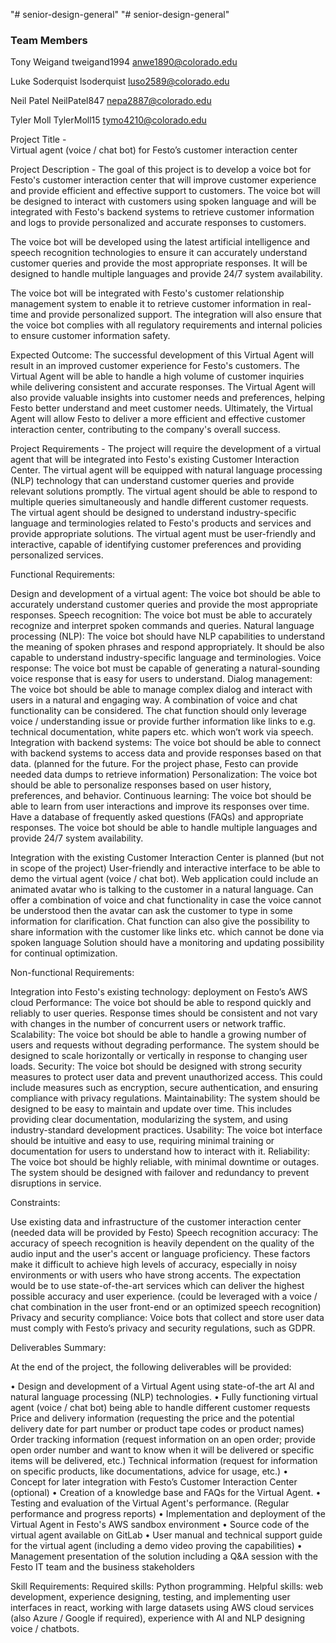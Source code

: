"# senior-design-general" 
"# senior-design-general" 

### Team Members

Tony Weigand tweigand1994 anwe1890@colorado.edu

Luke Soderquist lsoderquist luso2589@colorado.edu

Neil Patel NeilPatel847 nepa2887@colorado.edu 

Tyler Moll TylerMoll15 tymo4210@colorado.edu

Project Title  -  
Virtual agent (voice / chat bot) for Festo’s customer interaction center

Project Description -
The goal of this project is to develop a voice bot for Festo's customer interaction center that will improve customer experience and provide efficient and effective support to customers. The voice bot will be designed to interact with customers using spoken language and will be integrated with Festo's backend systems to retrieve customer information and logs to provide personalized and accurate responses to customers.

The voice bot will be developed using the latest artificial intelligence and speech recognition technologies to ensure it can accurately understand customer queries and provide the most appropriate responses. It will be designed to handle multiple languages and provide 24/7 system availability.

The voice bot will be integrated with Festo's customer relationship management system to enable it to retrieve customer information in real-time and provide personalized support. The integration will also ensure that the voice bot complies with all regulatory requirements and internal policies to ensure customer information safety.

Expected Outcome:
The successful development of this Virtual Agent will result in an improved customer experience for Festo's customers. The Virtual Agent will be able to handle a high volume of customer inquiries while delivering consistent and accurate responses. The Virtual Agent will also provide valuable insights into customer needs and preferences, helping Festo better understand and meet customer needs. Ultimately, the Virtual Agent will allow Festo to deliver a more efficient and effective customer interaction center, contributing to the company's overall success.

Project Requirements -
The project will require the development of a virtual agent that will be integrated into Festo's existing Customer Interaction Center. The virtual agent will be equipped with natural language processing (NLP) technology that can understand customer queries and provide relevant solutions promptly. The virtual agent should be able to respond to multiple queries simultaneously and handle different customer requests. The virtual agent should be designed to understand industry-specific language and terminologies related to Festo's products and services and provide appropriate solutions. The virtual agent must be user-friendly and interactive, capable of identifying customer preferences and providing personalized services.

Functional Requirements:

Design and development of a virtual agent: The voice bot should be able to accurately understand customer queries and provide the most appropriate responses.
Speech recognition: The voice bot must be able to accurately recognize and interpret spoken commands and queries.
Natural language processing (NLP): The voice bot should have NLP capabilities to understand the meaning of spoken phrases and respond appropriately. It should be also capable to understand industry-specific language and terminologies. 
Voice response: The voice bot must be capable of generating a natural-sounding voice response that is easy for users to understand.
Dialog management: The voice bot should be able to manage complex dialog and interact with users in a natural and engaging way. A combination of voice and chat functionality can be considered. The chat function should only leverage voice / understanding issue or provide further information like links to e.g. technical documentation, white papers etc. which won’t work via speech.
Integration with backend systems: The voice bot should be able to connect with backend systems to access data and provide responses based on that data. (planned for the future. For the project phase, Festo can provide needed data dumps to retrieve information)
Personalization: The voice bot should be able to personalize responses based on user history, preferences, and behavior.
Continuous learning: The voice bot should be able to learn from user interactions and improve its responses over time. Have a database of frequently asked questions (FAQs) and appropriate responses.
The voice bot should be able to handle multiple languages and provide 24/7 system availability.

Integration with the existing Customer Interaction Center is planned (but not in scope of the project)
User-friendly and interactive interface to be able to demo the virtual agent (voice / chat bot).
Web application could include an animated avatar who is talking to the customer in a natural language.
Can offer a combination of voice and chat functionality in case the voice cannot be understood then the avatar can ask the customer to type in some information for clarification.
Chat function can also give the possibility to share information with the customer like links etc.  which cannot be done via spoken language
Solution should have a monitoring and updating possibility for continual optimization.

Non-functional Requirements: 

Integration into Festo's existing technology: deployment on Festo’s AWS cloud
Performance: The voice bot should be able to respond quickly and reliably to user queries. Response times should be consistent and not vary with changes in the number of concurrent users or network traffic.
Scalability: The voice bot should be able to handle a growing number of users and requests without degrading performance. The system should be designed to scale horizontally or vertically in response to changing user loads.
Security: The voice bot should be designed with strong security measures to protect user data and prevent unauthorized access. This could include measures such as encryption, secure authentication, and ensuring compliance with privacy regulations.
Maintainability: The system should be designed to be easy to maintain and update over time. This includes providing clear documentation, modularizing the system, and using industry-standard development practices.
Usability: The voice bot interface should be intuitive and easy to use, requiring minimal training or documentation for users to understand how to interact with it.
Reliability: The voice bot should be highly reliable, with minimal downtime or outages. The system should be designed with failover and redundancy to prevent disruptions in service.

Constraints:

Use existing data and infrastructure of the customer interaction center (needed data will be provided by Festo)
Speech recognition accuracy: The accuracy of speech recognition is heavily dependent on the quality of the audio input and the user's accent or language proficiency. These factors make it difficult to achieve high levels of accuracy, especially in noisy environments or with users who have strong accents. The expectation would be to use state-of-the-art services which can deliver the highest possible accuracy and user experience. (could be leveraged with a voice / chat combination in the user front-end or an optimized speech recognition)
Privacy and security compliance: Voice bots that collect and store user data must comply with Festo’s privacy and security regulations, such as GDPR.




Deliverables Summary:

At the end of the project, the following deliverables will be provided:

•	Design and development of a Virtual Agent using state-of-the art AI and natural language processing (NLP) technologies.
•	Fully functioning virtual agent (voice / chat bot) being able to handle different customer requests 
	Price and delivery information (requesting the price and the potential delivery date for part number or product tape codes or product names)
	Order tracking information (request information on an open order; provide open order number and want to know when it will be delivered or specific items will be delivered, etc.)
	Technical information (request for information on specific products, like documentations, advice for usage, etc.)
•	Concept for later integration with Festo’s Customer Interaction Center (optional)
•	Creation of a knowledge base and FAQs for the Virtual Agent.
•	Testing and evaluation of the Virtual Agent's performance. (Regular performance and progress reports)
•	Implementation and deployment of the Virtual Agent in Festo's AWS sandbox environment
•	Source code of the virtual agent available on GitLab
•	User manual and technical support guide for the virtual agent (including a demo video proving the capabilities)
•	Management presentation of the solution including a Q&A session with the Festo IT team and the business stakeholders


Skill Requirements:
Required skills: Python programming.
Helpful skills: web development, experience designing, testing, and implementing user interfaces in react, working with large datasets using AWS cloud services (also Azure / Google if required), experience with AI and NLP designing voice / chatbots.
